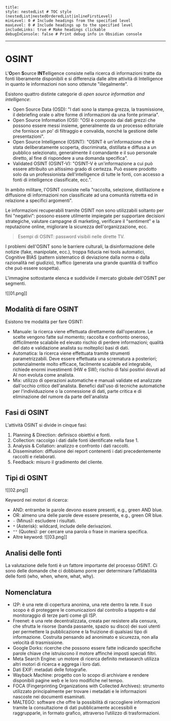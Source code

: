 ```table-of-contents
title: 
style: nestedList # TOC style (nestedList|nestedOrderedList|inlineFirstLevel)
minLevel: 0 # Include headings from the specified level
maxLevel: 0 # Include headings up to the specified level
includeLinks: true # Make headings clickable
debugInConsole: false # Print debug info in Obsidian console
```
---
# OSINT
L'**O**pen **S**ource **INT**elligence consiste nella ricerca di informazioni tratte da fonti liberamente disponibili e si differenzia dalle altre attività di Intelligence in quanto le informazioni non sono ottenute "illegalmente".

Esistono quattro distinte categorie di *open source information and intelligence*:
- Open Source Data (OSD): "I dati sono la stampa grezza, la trasmissione, il debriefing orale o altre forme di informazioni da una fonte primaria".
- Open Source Information (OSI): "OSI è composto dai dati grezzi che possono essere messi insieme, generalmente da un processo editoriale che fornisce un po' di filtraggio e convalida, nonché la gestione delle presentazioni".
- Open Source Intelligence (OSINT): "OSINT è un'informazione che è stata deliberatamente scoperta, discriminata, distillata e diffusa a un pubblico selezionato, generalmente il comandante e il suo personale diretto, al fine di rispondere a una domanda specifica".
- Validated OSINT (OSINT-V): "OSINT-V è un'informazione a cui può essere attribuito un altissimo grado di certezza. Può essere prodotto solo da un professionista dell'intelligence di tutte le fonti, con accesso a fonti di intelligence classificate, ecc.".

In ambito militare, l'OSINT consiste nella "raccolta, selezione, distillazione e diffusione di informazioni non classificate ad una comunità ristretta ed in relazione a specifici argomenti".

Le informazioni recuperabili tramite OSINT non sono utilizzabili soltanto per fini "negativi": possono essere utilmente impiegate per supportare decisioni strategiche, valutare campagne di marketing, verificare il "sentiment" e la reputazione online, migliorare la sicurezza dell'organizzazione, ecc.

> Esempi di OSINT: password visibili nelle dirette TV.

I problemi dell'OSINT sono le barriere culturali, la disinformazione delle notizie (fake, manipolate, ecc.), troppa fiducia nei tools automatici, Cognitive BIAS (pattern sistematico di deviazione dalla norma o dalla razionalità nel giudizio), traffico (generata una grande quantità di traffico che può essere sospetta).

L'immagine sottostante elenca e suddivide il mercato globale dell'OSINT per segmenti.

![[01.png]]

## Modalità di fare OSINT
Esistono tre modalità per fare OSINT:
- Manuale: la ricerca viene effettuata direttamente dall'operatore. Le scelte vengono fatte sul momento; raccolta e confronto oneroso, difficilmente scalabile ed elevato rischio di perdere informazioni; qualità del dato e validazione analista su molteplici basi di dati.
- Automatica: la ricerca viene effettuata tramite strumenti parametrizzabili. Deve essere effettuata una scrematura a posteriori; potenzialmente molto efficace, facilmente scalabile ed integrabile, richiede enormi investimenti (HW e SW); rischio di falsi positivi dovuti ad AI non evoluta come analista.
- Mix: utilizzo di operazioni automatiche e manuali validate ed analizzate dall'occhio critico dell'analista. Benefici dall'uso di tecniche automatiche per l'individuazione o la connessione di dati, parte critica e di eliminazione del rumore da parte dell'analista

## Fasi di OSINT
L'attività OSINT si divide in cinque fasi:
1. Planning & Direction: definisco obiettivi e fonti.
2. Collection: raccolgo i dati dalle fonti identificate nella fase 1.
3. Analysis & Collation: analizzo e confronto i dati raccolti.
4. Dissemination: diffusione dei report contenenti i dati precedentemente raccolti e rielaborati.
5. Feedback: misuro il gradimento del cliente. 

## Tipi di OSINT

![[02.png]]

Keyword nei motori di ricerca:
- AND: entrambe le parole devono essere presenti, e.g., green AND blue.
- OR: almeno una delle parole deve essere presente, e.g., green OR blue.
- `-` (Minus): escludere i risultati.
- `*` (Asterisk): wildcard, include delle derivazioni.
- `""` (Quotes): per cercare una parola o frase in maniera specifica.
- Altre keyword: ![[03.png]]

## Analisi delle fonti
La valutazione delle fonti è un fattore importante del processo OSINT. Ci sono delle domande che ci dobbiamo porre per determinare l’affidabilità delle fonti (who, when, where, what, why).

## Nomenclatura
- I2P: è una rete di copertura anonima, una rete dentro la rete. Il suo scopo è di proteggere le comunicazioni dal controllo a tappeto e dal monitoraggio di terze parti come gli ISP.
- Freenet: è una rete decentralizzata, creata per resistere alla censura, che sfrutta le risorse (banda passante, spazio su disco) dei suoi utenti per permettere la pubblicazione e la fruizione di qualsiasi tipo di informazione. Costruita pensando ad anonimato e sicurezza, non alla velocità di trasmissione.
- Google Dorks: ricerche che possono essere fatte indicando specifiche parole chiave che istruiscono il motore affinché imposti speciali filtri.
- Meta Search Engine: un motore di ricerca definito metasearch utilizza altri motori di ricerca e aggrega i loro dati.
- Dati EXIF: metadati delle fotografie.
- Wayback Machine: progetto con lo scopo di archiviare e rendere disponibili pagine web e le loro modifiche nel tempo.
- FOCA (Fingerprinting Organizations with Collected Archives): strumento utilizzato principalmente per trovare i metadati e le informazioni nascoste nei documenti esaminati.
- MALTEGO: software che offre la possibilità di raccogliere informazioni tramite la consultazione di dati pubblicamente accessibili e raggrupparle, in formato grafico, attraverso l’utilizzo di trasformazioni.
